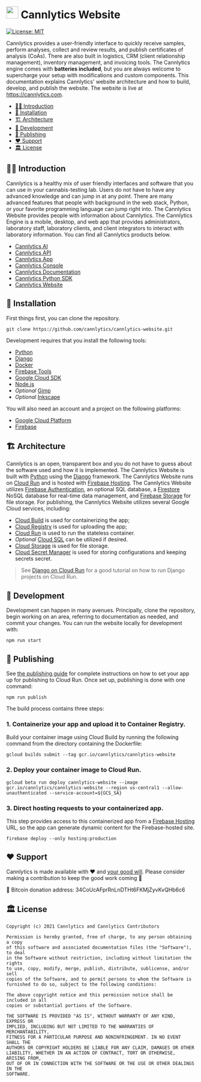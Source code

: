 # <img height="32" alt="" src="https://cannlytics.com/static/cannlytics_website/images/logos/cannlytics_calyx_detailed.svg"> Cannlytics Website

[![License: MIT](https://img.shields.io/badge/License-MIT-darkgreen.svg)](https://opensource.org/licenses/MIT)

Cannlytics provides a user-friendly interface to quickly receive samples, perform analyses, collect and review results, and publish certificates of analysis (CoAs). There are also built in logistics, CRM (client relationship management), inventory management, and invoicing tools. The Cannlytics engine comes with **batteries included**, but you are always welcome to supercharge your setup with modifications and custom components. This documentation explains Cannlytics' website architecture and how to build, develop, and publish the website. The website is live at <https://cannlytics.com>.

- [🐱‍👓 Introduction](#introduction)
- [🌱 Installation](#installation)
- [🏗️ Architecture](#architecture)
- [🔨 Development](#development)
- [🚀 Publishing](#publishing)
- [❤️ Support](#support)
- [🏛️ License](#license)

## 🐱‍👓 Introduction <a name="introduction"></a>

Cannlytics is a healthy mix of user friendly interfaces and software that you can use in your cannabis-testing lab. Users do not have to have any advanced knowledge and can jump in at any point. There are many advanced features that people with background in the web stack, Python, or your favorite programming language can jump right into. The Cannlytics Website provides people with information about Cannlytics. The Cannlytics Engine is a mobile, desktop, and web app that provides administrators, laboratory staff, laboratory clients, and client integrators to interact with laboratory information. You can find all Cannlytics products below.

- [Cannlytics AI](https://github.com/cannlytics/cannlytics-ai)
- [Cannlytics API](https://github.com/cannlytics/cannlytics-api)
- [Cannlytics App](https://cannlytics.com/cannlytics-app)
- [Cannlytics Console](https://github.com/cannlytics/cannlytics)
- [Cannlytics Documentation](https://github.com/cannlytics/cannlytics-docs)
- [Cannlytics Python SDK](https://github.com/cannlytics/cannlytics-engine)
- [Cannlytics Website](https://github.com/cannlytics/cannlytics-website)

<!-- Planned: -->
<!-- - [Cannlytics Assistant](https://cannlytics.com/assistant) -->
<!-- - [Cannlytics Beanstalk](https://cannlytics.com/beanstalk) -->
<!-- - [Cannlytics OakHeart Authentication](https://cannlytics.com/authentication) -->
<!-- - [Cannlypedia](https://cannlytics.com/cannlypedia) -->

## 🌱 Installation <a name="installation"></a>

First things first, you can clone the repository.

```shell
git clone https://github.com/cannlytics/cannlytics-website.git
```

Development requires that you install the following tools:

- [Python](https://www.python.org/psf/)
- [Django](https://docs.djangoproject.com/en/3.1/intro/tutorial01)
- [Docker](https://docs.docker.com/get-docker/)
- [Firebase Tools](https://firebase.google.com/docs/cli)
- [Google Cloud SDK](https://dl.google.com/dl/cloudsdk/channels/rapid/GoogleCloudSDKInstaller.exe)
- [Node.js](https://nodejs.org/en/download/)
- *Optional* [Gimp](https://www.gimp.org/about/)
- *Optional* [Inkscape](https://inkscape.org/about/)

You will also need an account and a project on the following platforms:

- [Google Cloud Platform](https://cloud.google.com/gcp)
- [Firebase](https://firebase.google.com/)

## 🏗️ Architecture <a name="architecture"></a>

Cannlytics is an open, transparent box and you do not have to guess about the software used and how it is implemented. The Cannlytics Website is built with [Python](https://www.python.org/) using the [Django](https://www.djangoproject.com/) framework. The Cannlytics Website runs on [Cloud Run](https://firebase.google.com/docs/hosting/cloud-run) and is hosted with [Firebase Hosting](https://firebase.google.com/docs/hosting). The Cannlytics Website utilizes [Firebase Authentication](https://firebase.google.com/docs/auth), an optional SQL database, a [Firestore](https://firebase.google.com/docs/firestore) NoSQL database for real-time data management, and [Firebase Storage](https://firebase.google.com/docs/storage) for file storage. For publishing, the Cannlytics Website utilizes several Google Cloud services, including:

- [Cloud Build](https://cloud.google.com/build/docs) is used for containerizing the app;
- [Cloud Registry](https://cloud.google.com/container-registry) is used for uploading the app;
- [Cloud Run](https://firebase.google.com/docs/hosting/cloud-run) is used to run the stateless container.
- *Optional* [Cloud SQL](https://cloud.google.com/sql) can be utilized if desired.
- [Cloud Storage](https://cloud.google.com/storage) is used for file storage.
- [Cloud Secret Manager](https://cloud.google.com/secret-manager/) is used for storing configurations and keeping secrets secret.

> See [Django on Cloud Run](https://codelabs.developers.google.com/codelabs/cloud-run-django) for a good tutorial on how to run Django projects on Cloud Run.

## 🔨 Development <a name="development"></a>

Development can happen in many avenues. Principally, clone the repository, begin working on an area, referring to documentation as needed, and commit your changes. You can run the website locally for development with:

```shell
npm run start
```

## 🚀 Publishing <a name="publishing"></a>

See [the publishing guide](https://cannlytics.com/docs/website/publishing) for complete instructions on how to set your app up for publishing to Cloud Run. Once set up, publishing is done with one command:

```shell
npm run publish
```

The build process contains three steps:

### 1. Containerize your app and upload it to Container Registry.

Build your container image using Cloud Build by running the following command from the directory containing the Dockerfile:

`gcloud builds submit --tag gcr.io/cannlytics/cannlytics-website`

### 2. Deploy your container image to Cloud Run.

`gcloud beta run deploy cannlytics-website --image gcr.io/cannlytics/cannlytics-website --region us-central1 --allow-unauthenticated --service-account=${GCS_SA}`

### 3. Direct hosting requests to your containerized app.

This step provides access to this containerized app from a [Firebase Hosting](https://firebase.google.com/docs/hosting) URL, so the app can generate dynamic content for the Firebase-hosted site.

`firebase deploy --only hosting:production`

## ❤️ Support <a name="support"></a>

Cannlytics is made available with ❤️ and <a href="https://opencollective.com/cannlytics-company">your good will</a>. Please consider making a contribution to keep the good work coming 🚢

🥞 Bitcoin donation address: 34CoUcAFprRnLnDTHt6FKMjZyvKvQHb6c6

## 🏛️ License <a name="license"></a>

```
Copyright (c) 2021 Cannlytics and Cannlytics Contributors

Permission is hereby granted, free of charge, to any person obtaining a copy
of this software and associated documentation files (the "Software"), to deal
in the Software without restriction, including without limitation the rights
to use, copy, modify, merge, publish, distribute, sublicense, and/or sell
copies of the Software, and to permit persons to whom the Software is
furnished to do so, subject to the following conditions:

The above copyright notice and this permission notice shall be included in all
copies or substantial portions of the Software.

THE SOFTWARE IS PROVIDED "AS IS", WITHOUT WARRANTY OF ANY KIND, EXPRESS OR
IMPLIED, INCLUDING BUT NOT LIMITED TO THE WARRANTIES OF MERCHANTABILITY,
FITNESS FOR A PARTICULAR PURPOSE AND NONINFRINGEMENT. IN NO EVENT SHALL THE
AUTHORS OR COPYRIGHT HOLDERS BE LIABLE FOR ANY CLAIM, DAMAGES OR OTHER
LIABILITY, WHETHER IN AN ACTION OF CONTRACT, TORT OR OTHERWISE, ARISING FROM,
OUT OF OR IN CONNECTION WITH THE SOFTWARE OR THE USE OR OTHER DEALINGS IN THE
SOFTWARE.
```
